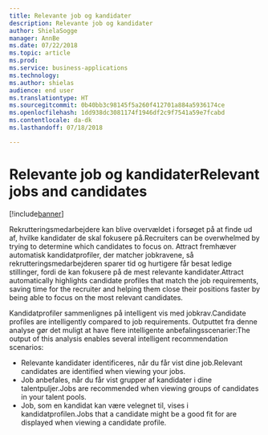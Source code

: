 ```yaml
---
title: Relevante job og kandidater
description: Relevante job og kandidater
author: ShielaSogge
manager: AnnBe
ms.date: 07/22/2018
ms.topic: article
ms.prod: 
ms.service: business-applications
ms.technology: 
ms.author: shielas
audience: end user
ms.translationtype: HT
ms.sourcegitcommit: 0b40bb3c98145f5a260f412701a884a5936174ce
ms.openlocfilehash: 1dd938dc3081174f1946df2c9f7541a59e7fcabd
ms.contentlocale: da-dk
ms.lasthandoff: 07/18/2018

---
```


# <a name="relevant-jobs-and-candidates"></a><span data-ttu-id="0749c-103">Relevante job og kandidater</span><span class="sxs-lookup"><span data-stu-id="0749c-103">Relevant jobs and candidates</span></span>

[!include[banner](../../../includes/banner.md)]


<span data-ttu-id="0749c-104">Rekrutteringsmedarbejdere kan blive overvældet i forsøget på at finde ud af, hvilke kandidater de skal fokusere på.</span><span class="sxs-lookup"><span data-stu-id="0749c-104">Recruiters can be overwhelmed by trying to determine which candidates to focus on.</span></span>
<span data-ttu-id="0749c-105">Attract fremhæver automatisk kandidatprofiler, der matcher jobkravene, så rekrutteringsmedarbejderen sparer tid og hurtigere får besat ledige stillinger, fordi de kan fokusere på de mest relevante kandidater.</span><span class="sxs-lookup"><span data-stu-id="0749c-105">Attract automatically highlights candidate profiles that match the job requirements, saving time for the recruiter and helping them close their positions faster by being able to focus on the most relevant candidates.</span></span>

<span data-ttu-id="0749c-106">Kandidatprofiler sammenlignes på intelligent vis med jobkrav.</span><span class="sxs-lookup"><span data-stu-id="0749c-106">Candidate profiles are intelligently compared to job requirements.</span></span> <span data-ttu-id="0749c-107">Outputtet fra denne analyse gør det muligt at have flere intelligente anbefalingsscenarier:</span><span class="sxs-lookup"><span data-stu-id="0749c-107">The output of this analysis enables several intelligent recommendation scenarios:</span></span>

-   <span data-ttu-id="0749c-108">Relevante kandidater identificeres, når du får vist dine job.</span><span class="sxs-lookup"><span data-stu-id="0749c-108">Relevant candidates are identified when viewing your jobs.</span></span>
-   <span data-ttu-id="0749c-109">Job anbefales, når du får vist grupper af kandidater i dine talentpuljer.</span><span class="sxs-lookup"><span data-stu-id="0749c-109">Jobs are recommended when viewing groups of candidates in your talent pools.</span></span>
-   <span data-ttu-id="0749c-110">Job, som en kandidat kan være velegnet til, vises i kandidatprofilen.</span><span class="sxs-lookup"><span data-stu-id="0749c-110">Jobs that a candidate might be a good fit for are displayed when viewing a candidate profile.</span></span>
    
<!--
## Who uses this feature
Recruiters
## Availability
Cloud
## Regional availability
Global
-->


